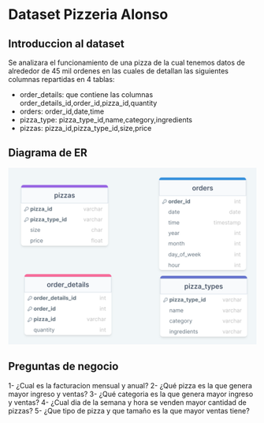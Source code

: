 # Dataset Pizzeria Alonso

## Introduccion al dataset

Se analizara el funcionamiento de una pizza de la cual tenemos datos de alrededor de 45 mil ordenes en las cuales de detallan las siguientes columnas repartidas en 4 tablas:

- order_details: que contiene las columnas order_details_id,order_id,pizza_id,quantity
- orders: order_id,date,time
- pizza_type: pizza_type_id,name,category,ingredients
- pizzas: pizza_id,pizza_type_id,size,price

## Diagrama de ER

![Diagrama-er](/Resources/diagrama-ER.png)

## Preguntas de negocio

1- ¿Cual es la facturacion mensual y anual?
2- ¿Qué pizza es la que genera mayor ingreso y ventas?
3- ¿Qué categoria es la que genera mayor ingreso y ventas?
4- ¿Cual dia de la semana y hora se venden mayor cantidad de pizzas?
5- ¿Que tipo de pizza y que tamaño es la que mayor ventas tiene? 


